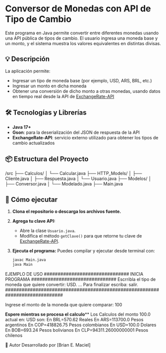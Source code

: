 # Conversor de Monedas con API de Tipo de Cambio

Este programa en Java permite convertir entre diferentes monedas usando una API pública de tipos de cambio. El usuario ingresa una moneda base y un monto, y el sistema muestra los valores equivalentes en distintas divisas.

## 💡 Descripción

La aplicación permite:
- Ingresar un tipo de moneda base (por ejemplo, USD, ARS, BRL, etc.)
- Ingresar un monto en dicha moneda
- Obtener una conversión de dicho monto a otras monedas, usando datos en tiempo real desde la API de [ExchangeRate-API](https://www.exchangerate-api.com/)

## 🛠️ Tecnologías y Librerías

- **Java 17+**
- **Gson**: para la deserialización del JSON de respuesta de la API
- **ExchangeRate-API**: servicio externo utilizado para obtener los tipos de cambio actualizados

## 📦 Estructura del Proyecto
/src
├── Calculos/
│ └── Calcular.java
├── HTTP_Models/
│ ├── Cliente.java
│ ├── Respuesta.java
│ └── Usuario.java
├── Modelos/
│ ├── Conversor.java
│ └── Modelado.java
├── Main.java

## 🚀 Cómo ejecutar

1. **Clona el repositorio o descarga los archivos fuente.**

2. **Agrega tu clave API:**
   - Abre la clase `Usuario.java`.
   - Modifica el método `getClave()` para que retorne tu clave de [ExchangeRate-API](https://www.exchangerate-api.com/).

3. **Ejecuta el programa:**
   Puedes compilar y ejecutar desde terminal con:

   ```bash
   javac Main.java
   java Main
EJEMPLO DE USO
   ############################### INICIA PROGRAMA ###############################
Escrribla el tipo de moneda que quiere  convertir:
USD.
...
Para finalizar escriba: salir.
#############################################################################

Ingrese el monto de la moneda que quiere comparar:
100

****************Espere mientras se procesa el calculo******************
Los Calculos del monto 100.0 actual en: USD son: 
  En BRL=570.62 Reales
  En ARS=113700.0 Pesos argentinos
  En COP=418826.75 Pesos colombianos
  En USD=100.0 Dolares
  En BOB=693.24 Pesos bolivianos
  En CLP=94311.26000000001 Pesos chilenos 


👤 Autor
Desarrollado por [Brian E. Maciel]
